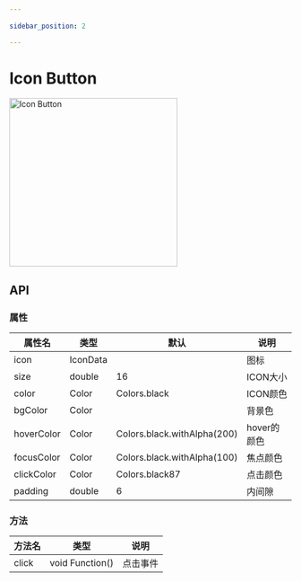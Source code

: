 ```yaml
---
 
sidebar_position: 2

---
```

 
# Icon Button

<img src='/icon_button.png' width="300" alt="Icon Button" />

## API

### 属性

| 属性名 | 类型| 默认 | 说明|
| ------  | ---- | --- | --- |
| icon | IconData | | 图标 |
| size | double | 16 | ICON大小 |
| color | Color | Colors.black | ICON颜色 |
| bgColor | Color |  | 背景色 |
| hoverColor | Color | Colors.black.withAlpha(200) | hover的颜色 |
| focusColor | Color | Colors.black.withAlpha(100) | 焦点颜色 |
| clickColor | Color | Colors.black87 | 点击颜色 |
| padding | double | 6 | 内间隙 |

### 方法

| 方法名 | 类型 | 说明 |
| ------| --- | ---- |
| click | void Function() | 点击事件 |
